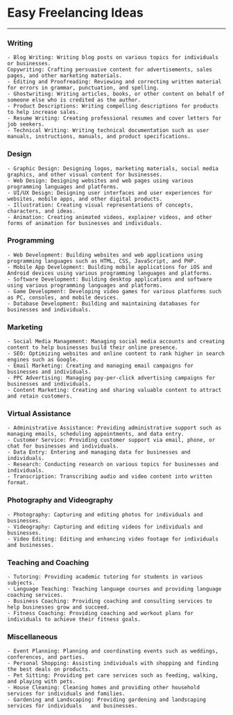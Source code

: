 # Easy Freelancing Ideas

___________

### Writing

    - Blog Writing: Writing blog posts on various topics for individuals or businesses.
    Copywriting: Crafting persuasive content for advertisements, sales pages, and other marketing materials.
    - Editing and Proofreading: Reviewing and correcting written material for errors in grammar, punctuation, and spelling.
    - Ghostwriting: Writing articles, books, or other content on behalf of someone else who is credited as the author.
    - Product Descriptions: Writing compelling descriptions for products to help increase sales.
    - Resume Writing: Creating professional resumes and cover letters for job seekers.
    - Technical Writing: Writing technical documentation such as user manuals, instructions, manuals, and product specifications.

### Design

    - Graphic Design: Designing logos, marketing materials, social media graphics, and other visual content for businesses.
    - Web Design: Designing websites and web pages using various programming languages and platforms.
    - UI/UX Design: Designing user interfaces and user experiences for websites, mobile apps, and other digital products.
    - Illustration: Creating visual representations of concepts, characters, and ideas.
    - Animation: Creating animated videos, explainer videos, and other forms of animation for businesses and individuals.

### Programming

    - Web Development: Building websites and web applications using programming languages such as HTML, CSS, JavaScript, and PHP.
    - Mobile App Development: Building mobile applications for iOS and Android devices using various programming languages and platforms.
    - Software Development: Building desktop applications and software using various programming languages and platforms.
    - Game Development: Developing video games for various platforms such as PC, consoles, and mobile devices.
    - Database Development: Building and maintaining databases for businesses and individuals.

###  Marketing

    - Social Media Management: Managing social media accounts and creating content to help businesses build their online presence.
    - SEO: Optimizing websites and online content to rank higher in search engines such as Google.
    - Email Marketing: Creating and managing email campaigns for businesses and individuals.
    - PPC Advertising: Managing pay-per-click advertising campaigns for businesses and individuals.
    - Content Marketing: Creating and sharing valuable content to attract and retain customers.

### Virtual Assistance

    - Administrative Assistance: Providing administrative support such as managing emails, scheduling appointments, and data entry.
    - Customer Service: Providing customer support via email, phone, or chat for businesses and individuals.
    - Data Entry: Entering and managing data for businesses and individuals.
    - Research: Conducting research on various topics for businesses and individuals.
    - Transcription: Transcribing audio and video content into written format.

### Photography and Videography

    - Photography: Capturing and editing photos for individuals and businesses.
    - Videography: Capturing and editing videos for individuals and businesses.
    - Video Editing: Editing and enhancing video footage for individuals and businesses.

### Teaching and Coaching

    - Tutoring: Providing academic tutoring for students in various subjects.
    - Language Teaching: Teaching language courses and providing language coaching services.
    - Business Coaching: Providing coaching and consulting services to help businesses grow and succeed.
    - Fitness Coaching: Providing coaching and workout plans for individuals to achieve their fitness goals.

### Miscellaneous

    - Event Planning: Planning and coordinating events such as weddings, conferences, and parties.
    - Personal Shopping: Assisting individuals with shopping and finding the best deals on products.
    - Pet Sitting: Providing pet care services such as feeding, walking, and playing with pets.
    - House Cleaning: Cleaning homes and providing other household services for individuals and families.
    - Gardening and Landscaping: Providing gardening and landscaping services for individuals   and businesses.
